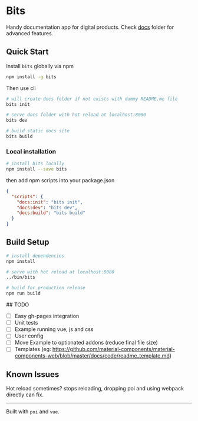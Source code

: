 # Bits

Handy documentation app for digital products. Check [docs](./docs) folder for advanced features.

## Quick Start

Install `bits` globally via npm

``` bash
npm install -g bits
```

Then use cli

``` bash
# will create docs folder if not exists with dummy README.me file
bits init

# serve docs folder with hot reload at localhost:8080
bits dev

# build static docs site
bits build
```

### Local installation

``` bash
# install bits locally
npm install --save bits
```

then add npm scripts into your package.json

``` json
{
  "scripts": {
    "docs:init": "bits init",
    "docs:dev": "bits dev",
    "docs:build": "bits build"
  }
}
```

## Build Setup

``` bash
# install dependencies
npm install

# serve with hot reload at localhost:8080
../bin/bits

# build for production release
npm run build
```

## TODO

- [ ] Easy gh-pages integration
- [ ] Unit tests
- [ ] Example running vue, js and css
- [ ] User config
- [ ] Move Example to optionated addons (reduce final file size)
- [ ] Templates (eg: https://github.com/material-components/material-components-web/blob/master/docs/code/readme_template.md)

## Known Issues

Hot reload sometimes? stops reloading, dropping poi and using webpack directly can fix.

---

Built with `poi` and `vue`. 
